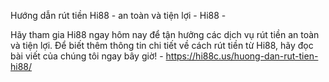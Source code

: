 Hướng dẫn rút tiền Hi88 - an toàn và tiện lợi - Hi88 - 

Hãy tham gia Hi88 ngay hôm nay để tận hưởng các dịch vụ rút tiền an toàn và tiện lợi. Để biết thêm thông tin chi tiết về cách rút tiền từ Hi88, hãy đọc bài viết của chúng tôi ngay bây giờ! - https://hi88c.us/huong-dan-rut-tien-hi88/
